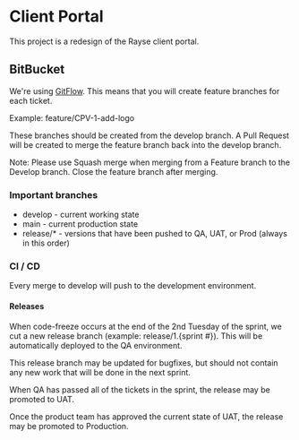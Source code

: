 # Client Portal

This project is a redesign of the Rayse client portal.

## BitBucket

We're using [GitFlow](https://www.atlassian.com/git/tutorials/comparing-workflows/gitflow-workflow#:~:text=What%20is%20Gitflow%3F,lived%20branches%20and%20larger%20commits.). This means that you will create feature branches for each ticket. 

Example: feature/CPV-1-add-logo

These branches should be created from the develop branch. A Pull Request will be created to merge the feature branch back into the develop branch. 

Note: Please use Squash merge when merging from a Feature branch to the Develop branch. Close the feature branch after merging.

### Important branches

- develop - current working state
- main - current production state
- release/* - versions that have been pushed to QA, UAT, or Prod (always in this order)

### CI / CD

Every merge to develop will push to the development environment.

#### Releases

When code-freeze occurs at the end of the 2nd Tuesday of the sprint, we cut a new release branch (example: release/1.{sprint #}). This will be automatically deployed to the QA environment.

This release branch may be updated for bugfixes, but should not contain any new work that will be done in the next sprint. 

When QA has passed all of the tickets in the sprint, the release may be promoted to UAT.

Once the product team has approved the current state of UAT, the release may be promoted to Production.

